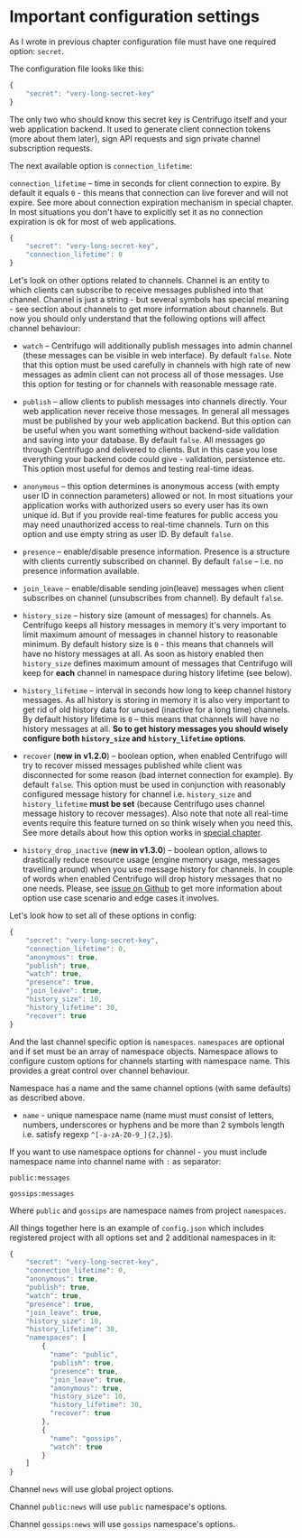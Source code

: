 # Important configuration settings

As I wrote in previous chapter configuration file must have one required option: `secret`.

The configuration file looks like this:

```javascript
{
    "secret": "very-long-secret-key"
}
```

The only two who should know this secret key is Centrifugo itself and your web application
backend. It used to generate client connection tokens (more about them later), sign API
requests and sign private channel subscription requests.

The next available option is `connection_lifetime`:

`connection_lifetime` – time in seconds for client connection to expire. By default it
equals `0` - this means that connection can live forever and will not expire.
See more about connection expiration mechanism in special chapter. In most situations
you don't have to explicitly set it as no connection expiration is ok for most of
web applications.

```javascript
{
    "secret": "very-long-secret-key",
    "connection_lifetime": 0
}
```

Let's look on other options related to channels. Channel is an entity to which clients can subscribe
to receive messages published into that channel. Channel is just a string - but several symbols has
special meaning - see section about channels to get more information about channels. But now you should
only understand that the following options will affect channel behaviour:

* `watch` – Centrifugo will additionally publish messages into admin channel (these
    messages can be visible in web interface). By default `false`. Note that this option
    must be used carefully in channels with high rate of new messages as admin client
    can not process all of those messages. Use this option for testing or for channels
    with reasonable message rate.

* `publish` – allow clients to publish messages into channels directly. Your web application never
    receive those messages. In general all messages must be published by your web application backend.
    But this option can be useful when you want something without backend-side validation and saving
    into your database. By default `false`. All messages go through Centrifugo and delivered to clients.
    But in this case you lose everything your backend code could give - validation, persistence etc.
    This option most useful for demos and testing real-time ideas.

* `anonymous` – this option determines is anonymous access (with empty user ID in connection parameters)
    allowed or not. In most situations your application works with authorized users so every user
    has its own unique id. But if you provide real-time features for public access you may need
    unauthorized access to real-time channels. Turn on this option and use empty string as user ID.
    By default `false`.

* `presence` – enable/disable presence information. Presence is a structure with clients
    currently subscribed on channel. By default `false` – i.e. no presence information available.

* `join_leave` – enable/disable sending join(leave) messages when client subscribes on
    channel (unsubscribes from channel). By default `false`.

* `history_size` – history size (amount of messages) for channels. As Centrifugo keeps all history
    messages in memory it's very important to limit maximum amount of messages in channel history
    to reasonable minimum. By default history size is `0` - this means that channels will have no
    history messages at all. As soon as history enabled then `history_size` defines maximum amount
    of messages that Centrifugo will keep for **each** channel in namespace during history lifetime
    (see below).

* `history_lifetime` – interval in seconds how long to keep channel history messages. As all
    history is storing in memory it is also very important to get rid of old history data
    for unused (inactive for a long time) channels. By default history lifetime is `0` – this
    means that channels will have no history messages at all. **So to get history messages you
    should wisely configure both `history_size` and `history_lifetime` options**.

* `recover` (**new in v1.2.0**) – boolean option, when enabled Centrifugo will try to recover
    missed messages published while client was disconnected for some reason (bad internet
    connection for example). By default `false`. This option must be used in conjunction with
    reasonably configured message history for channel i.e. `history_size` and `history_lifetime`
    **must be set** (because Centrifugo uses channel message history to recover messages). Also
    note that note all real-time events require this feature turned on so think wisely when
    you need this. See more details about how this option works in [special chapter](recover.md).

* `history_drop_inactive` (**new in v1.3.0**) – boolean option, allows to drastically reduce
    resource usage (engine memory usage, messages travelling around) when you use message history
    for channels. In couple of words when enabled Centrifugo will drop history messages that no one
    needs. Please, see [issue on Github](https://github.com/centrifugal/centrifugo/issues/50) to
    get more information about option use case scenario and edge cases it involves.


Let's look how to set all of these options in config:

```javascript
{
    "secret": "very-long-secret-key",
    "connection_lifetime": 0,
    "anonymous": true,
    "publish": true,
    "watch": true,
    "presence": true,
    "join_leave": true,
    "history_size": 10,
    "history_lifetime": 30,
    "recover": true
}
```

And the last channel specific option is `namespaces`. `namespaces` are optional and if set must
be an array of namespace objects. Namespace allows to configure custom options for channels starting with
namespace name. This provides a great control over channel behaviour.

Namespace has a name and the same channel options (with same defaults) as described above.

* `name` - unique namespace name (name must must consist of letters, numbers, underscores
    or hyphens and be more than 2 symbols length i.e. satisfy regexp `^[-a-zA-Z0-9_]{2,}$`).

If you want to use namespace options for channel - you must include namespace name into
channel name with `:` as separator:

`public:messages`

`gossips:messages`

Where `public` and `gossips` are namespace names from project `namespaces`.

All things together here is an example of `config.json` which includes registered
project with all options set and 2 additional namespaces in it:

```javascript
{
    "secret": "very-long-secret-key",
    "connection_lifetime": 0,
    "anonymous": true,
    "publish": true,
    "watch": true,
    "presence": true,
    "join_leave": true,
    "history_size": 10,
    "history_lifetime": 30,
    "namespaces": [
        {
          "name": "public",
          "publish": true,
          "presence": true,
          "join_leave": true,
          "anonymous": true,
          "history_size": 10,
          "history_lifetime": 30,
          "recover": true
        },
        {
          "name": "gossips",
          "watch": true
        }
    ]
}
```

Channel `news` will use global project options.

Channel `public:news` will use `public` namespace's options.

Channel `gossips:news` will use `gossips` namespace's options.
